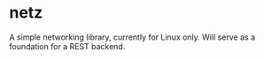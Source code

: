 netz
===================

A simple networking library, currently for Linux only. Will serve as a foundation for a REST backend. 

